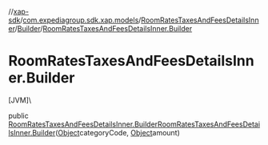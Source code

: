 //[xap-sdk](../../../../index.md)/[com.expediagroup.sdk.xap.models](../../index.md)/[RoomRatesTaxesAndFeesDetailsInner](../index.md)/[Builder](index.md)/[RoomRatesTaxesAndFeesDetailsInner.Builder](-room-rates-taxes-and-fees-details-inner.-builder.md)

# RoomRatesTaxesAndFeesDetailsInner.Builder

[JVM]\

public [RoomRatesTaxesAndFeesDetailsInner.Builder](index.md)[RoomRatesTaxesAndFeesDetailsInner.Builder](-room-rates-taxes-and-fees-details-inner.-builder.md)([Object](https://docs.oracle.com/javase/8/docs/api/java/lang/Object.html)categoryCode, [Object](https://docs.oracle.com/javase/8/docs/api/java/lang/Object.html)amount)
